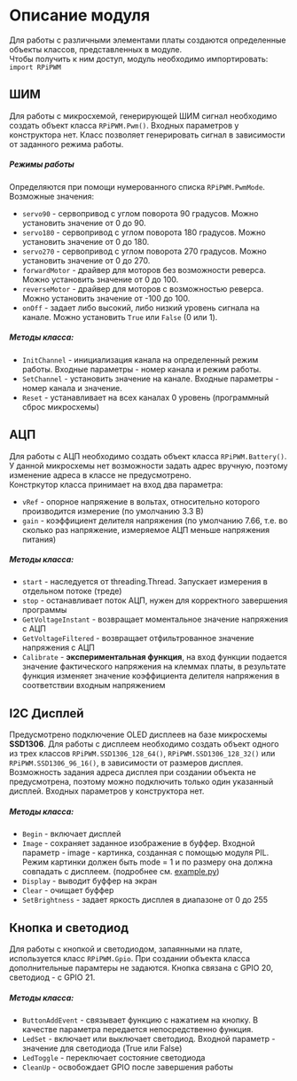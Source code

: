 # Описание модуля
Для работы с различными элементами платы создаются определенные объекты классов, представленных в модуле.  
Чтобы получить к ним доступ, модуль необходимо импортировать:  
```import RPiPWM```

## ШИМ
Для работы с микросхемой, генерирующей ШИМ сигнал необходимо создать объект класса ```RPiPWM.Pwm()```. Входных 
параметров у конструктора нет. Класс позволяет генерировать сигнал в зависимости от заданного режима работы.

##### Режимы работы
Определяются при помощи нумерованного списка ```RPiPWM.PwmMode```. Возможные значения:  

- ```servo90``` - сервопривод с углом поворота 90 градусов. Можно установить значение от 0 до 90.
- ```servo180``` - сервопривод с углом поворота 180 градусов. Можно установить значение от 0 до 180.
- ```servo270``` - сервопривод с углом поворота 270 градусов. Можно установить значение от 0 до 270.
- ```forwardMotor``` - драйвер для моторов без возможности реверса. Можно установить значение от 0 до 100.
- ```reverseMotor``` - драйвер для моторов с возможностью реверса. Можно установить значение от -100 до 100.
- ```onOff``` - задает либо высокий, либо низкий уровень сигнала на канале. Можно установить ```True``` или ```False``` (0 или 1).

##### Методы класса:

- ```InitChannel``` - инициализация канала на определенный режим работы. Входные параметры - номер канала
 и режим работы.
- ```SetChannel``` - установить значение на канале. Входные параметры - номер канала и значение.
- ```Reset``` - устанавливает на всех каналах 0 уровень (программный сброс микросхемы)

## АЦП
Для работы с АЦП необходимо создать объект класса ```RPiPWM.Battery()```. У данной микросхемы нет возможности задать
адрес вручную, поэтому изменение адреса в классе не предусмотрено.  
Констркутор класса принимает на вход
два параметра:  
- ```vRef``` - опорное напряжение в вольтах, относительно которого производится измерение (по умолчанию 3.3 В)  
- ```gain``` - коэффициент делителя напряжения (по умолчанию 7.66, т.е. во сколько раз напряжение, измеряемое АЦП
меньше напряжения питания)

##### Методы класса:  

- ```start``` - наследуется от threading.Thread. Запускает измерения в отдельном потоке (треде)
- ```stop``` - останавливает поток АЦП, нужен для корректного завершения программы
- ```GetVoltageInstant``` - возвращает моментальное значение напряжения с АЦП
- ```GetVoltageFiltered``` - возвращает отфильтрованное значение напряжения с АЦП
- ```Calibrate``` - **экспериментальная функция**, на вход функции подается значение фактического напряжения
на клеммах платы, в результате функция изменяет значение коэффициента делителя напряжения в соответствии
входным напряжением  

## I2C Дисплей
Предусмотрено подключение OLED дисплеев на базе микросхемы **SSD1306**. Для работы с дисплеем необходимо создать 
объект одного из трех классов ```RPiPWM.SSD1306_128_64()```, ```RPiPWM.SSD1306_128_32()``` или 
```RPiPWM.SSD1306_96_16()```, в зависимости от размеров дисплея. Возможность задания адреса дисплея при создании объекта
не предусмотрена, поэтому можно подключить только один указанный дисплей. Входных параметров у конструктора нет.

##### Методы класса:
- ```Begin``` - включает дисплей
- ```Image``` - сохраняет заданное изображение в буффер. Входной параметр - image - картинка, созданная с помощью
 модуля PIL. Режим картинки должен быть mode = 1 и по размеру она должна совпадать с дисплеем.
 (подробнее см. [example.py](https://github.com/victorvorobev/RPiPWM/blob/master/example.py))
- ```Display``` - выводит буффер на экран
- ```Clear``` - очищает буффер
- ```SetBrightness``` - задает яркость дисплея в диапазоне от 0 до 255  

## Кнопка и светодиод
Для работы с кнопкой и светодиодом, запаянными на плате, используется класс ```RPiPWM.Gpio```. 
При создании объекта класса дополнительные парамтеры не задаются. Кнопка связана с GPIO 20, светодиод - с GPIO 21.

##### Методы класса:
- ```ButtonAddEvent``` - связывает функцию с нажатием на кнопку. 
В качестве параметра передается непосредственно функция.
- ```LedSet``` - включает или выключает светодиод. Входной параметр - значение для светодиода (True или False)
- ```LedToggle``` - переключает состояние светодиода
- ```CleanUp``` - освобождает GPIO после завершения работы


  
